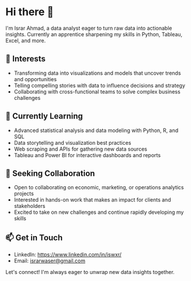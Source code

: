 # Hi there 👋

I'm Israr Ahmad, a data analyst eager to turn raw data into actionable insights. Currently an apprentice sharpening my skills in Python, Tableau, Excel, and more. 

## 👀 Interests

- Transforming data into visualizations and models that uncover trends and opportunities 
- Telling compelling stories with data to influence decisions and strategy
- Collaborating with cross-functional teams to solve complex business challenges

## 🌱 Currently Learning

- Advanced statistical analysis and data modeling with Python, R, and SQL
- Data storytelling and visualization best practices 
- Web scraping and APIs for gathering new data sources
- Tableau and Power BI for interactive dashboards and reports

## 💞️ Seeking Collaboration  

- Open to collaborating on economic, marketing, or operations analytics projects
- Interested in hands-on work that makes an impact for clients and stakeholders
- Excited to take on new challenges and continue rapidly developing my skills

## 📫 Get in Touch

- LinkedIn: https://www.linkedin.com/in/iswxr/
- Email: israrwaser@gmail.com

Let's connect! I'm always eager to unwrap new data insights together.
